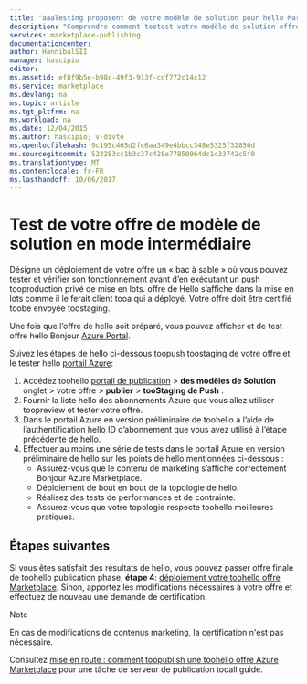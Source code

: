 ```yaml
---
title: "aaaTesting proposent de votre modèle de solution pour hello Marketplace | Documents Microsoft"
description: "Comprendre comment tootest votre modèle de solution offre pour hello Azure Marketplace."
services: marketplace-publishing
documentationcenter: 
author: HannibalSII
manager: hascipio
editor: 
ms.assetid: ef8f9b5e-b98c-49f3-913f-cdf772c14c12
ms.service: marketplace
ms.devlang: na
ms.topic: article
ms.tgt_pltfrm: na
ms.workload: na
ms.date: 12/04/2015
ms.author: hascipio; v-divte
ms.openlocfilehash: 9c195c465d2fc6aa349e4bbcc348e5325f32850d
ms.sourcegitcommit: 523283cc1b3c37c428e77850964dc1c33742c5f0
ms.translationtype: MT
ms.contentlocale: fr-FR
ms.lasthandoff: 10/06/2017
---
```

# <a name="test-your-solution-template-offer-in-staging"></a>Test de votre offre de modèle de solution en mode intermédiaire
Désigne un déploiement de votre offre un « bac à sable » où vous pouvez tester et vérifier son fonctionnement avant d’en exécutant un push tooproduction privé de mise en lots. offre de Hello s’affiche dans la mise en lots comme il le ferait client tooa qui a déployé. Votre offre doit être certifié toobe envoyée toostaging.

Une fois que l’offre de hello soit préparé, vous pouvez afficher et de test offre hello Bonjour [Azure Portal](https://portal.azure.com/).

Suivez les étapes de hello ci-dessous toopush toostaging de votre offre et le tester hello [portail Azure](https://portal.azure.com/):

1. Accédez toohello [portail de publication](https://publish.windowsazure.com) > **des modèles de Solution** onglet > votre offre > **publier** > **tooStaging de Push** .
2. Fournir la liste hello des abonnements Azure que vous allez utiliser toopreview et tester votre offre.
3. Dans le portail Azure en version préliminaire de toohello à l’aide de l’authentification hello ID d’abonnement que vous avez utilisé à l’étape précédente de hello.
4. Effectuer au moins une série de tests dans le portail Azure en version préliminaire de hello sur les points de hello mentionnées ci-dessous :
   * Assurez-vous que le contenu de marketing s’affiche correctement Bonjour Azure Marketplace.
   * Déploiement de bout en bout de la topologie de hello.
   * Réalisez des tests de performances et de contrainte.
   * Assurez-vous que votre topologie respecte toohello meilleures pratiques.

## <a name="next-steps"></a>Étapes suivantes
Si vous êtes satisfait des résultats de hello, vous pouvez passer offre finale de toohello publication phase, **étape 4**: [déploiement votre toohello offre Marketplace](marketplace-publishing-push-to-production.md). Sinon, apportez les modifications nécessaires à votre offre et effectuez de nouveau une demande de certification.

> [!NOTE]
> En cas de modifications de contenus marketing, la certification n'est pas nécessaire.
> 
> 

Consultez [mise en route : comment toopublish une toohello offre Azure Marketplace](marketplace-publishing-getting-started.md) pour une tâche de serveur de publication tooall guide.

